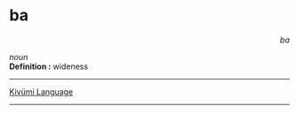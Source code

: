 
# ba

<div align="right"><i>ba</i></div>

*noun*  
**Definition :** wideness  

---

[Kivümi Language](../README.md)

---
